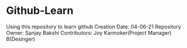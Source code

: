 # Github-Learn
Using this repository to learn github
Creation Date: 04-06-21
Repository Owner: Sanjay Bakshi
Contributors:
Joy Karmoker(Project Manager)
B(Desinger)
